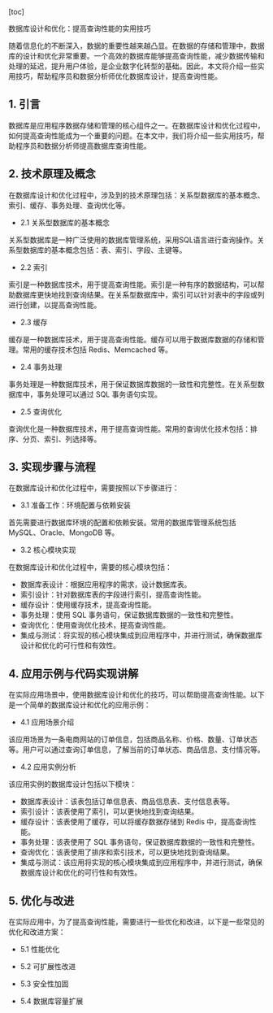 
[toc]                    
                
                
数据库设计和优化：提高查询性能的实用技巧

随着信息化的不断深入，数据的重要性越来越凸显。在数据的存储和管理中，数据库的设计和优化非常重要。一个高效的数据库能够提高查询性能，减少数据传输和处理的延迟，提升用户体验，是企业数字化转型的基础。因此，本文将介绍一些实用技巧，帮助程序员和数据分析师优化数据库设计，提高查询性能。

## 1. 引言

数据库是应用程序数据存储和管理的核心组件之一。在数据库设计和优化过程中，如何提高查询性能成为一个重要的问题。在本文中，我们将介绍一些实用技巧，帮助程序员和数据分析师提高数据库查询性能。

## 2. 技术原理及概念

在数据库设计和优化过程中，涉及到的技术原理包括：关系型数据库的基本概念、索引、缓存、事务处理、查询优化等。

- 2.1 关系型数据库的基本概念

关系型数据库是一种广泛使用的数据库管理系统，采用SQL语言进行查询操作。关系型数据库的基本概念包括：表、索引、字段、主键等。

- 2.2 索引

索引是一种数据库技术，用于提高查询性能。索引是一种有序的数据结构，可以帮助数据库更快地找到查询结果。在关系型数据库中，索引可以针对表中的字段或列进行创建，以提高查询性能。

- 2.3 缓存

缓存是一种数据库技术，用于提高查询性能。缓存可以用于数据库数据的存储和管理。常用的缓存技术包括 Redis、Memcached 等。

- 2.4 事务处理

事务处理是一种数据库技术，用于保证数据库数据的一致性和完整性。在关系型数据库中，事务处理可以通过 SQL 事务语句实现。

- 2.5 查询优化

查询优化是一种数据库技术，用于提高查询性能。常用的查询优化技术包括：排序、分页、索引、列选择等。

## 3. 实现步骤与流程

在数据库设计和优化过程中，需要按照以下步骤进行：

- 3.1 准备工作：环境配置与依赖安装

首先需要进行数据库环境的配置和依赖安装。常用的数据库管理系统包括 MySQL、Oracle、MongoDB 等。

- 3.2 核心模块实现

在数据库设计和优化过程中，需要的核心模块包括：

- 数据库表设计：根据应用程序的需求，设计数据库表。
- 索引设计：针对数据库表的字段进行索引，提高查询性能。
- 缓存设计：使用缓存技术，提高查询性能。
- 事务处理：使用 SQL 事务语句，保证数据库数据的一致性和完整性。
- 查询优化：使用查询优化技术，提高查询性能。
- 集成与测试：将实现的核心模块集成到应用程序中，并进行测试，确保数据库设计和优化的可行性和有效性。

## 4. 应用示例与代码实现讲解

在实际应用场景中，使用数据库设计和优化的技巧，可以帮助提高查询性能。以下是一个简单的数据库设计和优化的应用示例：

- 4.1 应用场景介绍

该应用场景为一条电商网站的订单信息，包括商品名称、价格、数量、订单状态等。用户可以通过查询订单信息，了解当前的订单状态、商品信息、支付情况等。

- 4.2 应用实例分析

该应用实例的数据库设计包括以下模块：

- 数据库表设计：该表包括订单信息表、商品信息表、支付信息表等。
- 索引设计：该表使用了索引，可以更快地找到查询结果。
- 缓存设计：该表使用了缓存，可以将缓存数据存储到 Redis 中，提高查询性能。
- 事务处理：该表使用了 SQL 事务语句，保证数据库数据的一致性和完整性。
- 查询优化：该表使用了排序和索引技术，可以更快地找到查询结果。
- 集成与测试：该应用将实现的核心模块集成到应用程序中，并进行测试，确保数据库设计和优化的可行性和有效性。

## 5. 优化与改进

在实际应用中，为了提高查询性能，需要进行一些优化和改进，以下是一些常见的优化和改进方案：

- 5.1 性能优化

- 5.2 可扩展性改进

- 5.3 安全性加固

- 5.4 数据库容量扩展

